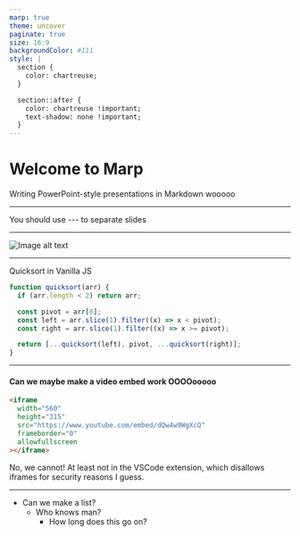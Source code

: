 ```yaml
---
marp: true
theme: uncover
paginate: true
size: 16:9
backgroundColor: #111
style: |
  section {
    color: chartreuse;
  }

  section::after {
    color: chartreuse !important;
    text-shadow: none !important;
  }
---
```


# Welcome to Marp

Writing PowerPoint-style presentations in Markdown wooooo

---

You should use --- to separate slides

---

![Image alt text](https://marp.app/assets/marp.svg)

---

Quicksort in Vanilla JS

```js
function quicksort(arr) {
  if (arr.length < 2) return arr;

  const pivot = arr[0];
  const left = arr.slice(1).filter((x) => x < pivot);
  const right = arr.slice(1).filter((x) => x >= pivot);

  return [...quicksort(left), pivot, ...quicksort(right)];
}
```

---

#### Can we maybe make a video embed work OOOOooooo

```html
<iframe
  width="560"
  height="315"
  src="https://www.youtube.com/embed/dQw4w9WgXcQ"
  frameborder="0"
  allowfullscreen
></iframe>
```

No, we cannot! At least not in the VSCode extension, which disallows iframes for security reasons I guess.

---

- Can we make a list?
  - Who knows man?
    - How long does this go on?

